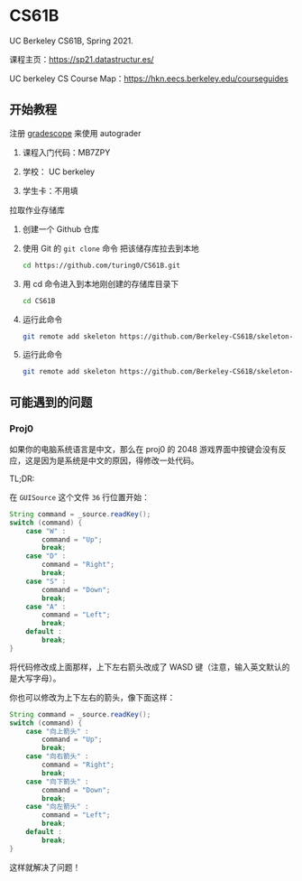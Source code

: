# CS61B
 UC Berkeley CS61B, Spring 2021. 

课程主页：https://sp21.datastructur.es/

UC berkeley CS Course Map：https://hkn.eecs.berkeley.edu/courseguides

## 开始教程

注册 [gradescope](https://www.gradescope.com/) 来使用 autograder

1. 课程入门代码：MB7ZPY

2. 学校： UC berkeley

3. 学生卡：不用填

拉取作业存储库

1. 创建一个 Github 仓库

2. 使用 Git 的 `git clone` 命令 把该储存库拉去到本地

   ```bash
   cd https://github.com/turing0/CS61B.git
   ```

3. 用 cd 命令进入到本地刚创建的存储库目录下

   ```bash
   cd CS61B
   ```

4. 运行此命令

   ```bash
   git remote add skeleton https://github.com/Berkeley-CS61B/skeleton-sp21.git
   ```

5. 运行此命令

   ```bash
   git remote add skeleton https://github.com/Berkeley-CS61B/skeleton-sp21.git
   ```

    

## 可能遇到的问题

### Proj0

如果你的电脑系统语言是中文，那么在 proj0 的 2048 游戏界面中按键会没有反应，这是因为是系统是中文的原因，得修改一处代码。

TL;DR:

在 `GUISource` 这个文件 `36` 行位置开始：

```java
String command = _source.readKey();
switch (command) {
    case "W" :
        command = "Up";
        break;
    case "D" :
        command = "Right";
        break;
    case "S" :
        command = "Down";
        break;
    case "A" :
        command = "Left";
        break;
    default :
        break;
}
```

将代码修改成上面那样，上下左右箭头改成了 WASD 键（注意，输入英文默认的是大写字母）。

你也可以修改为上下左右的箭头，像下面这样：

```java
String command = _source.readKey();
switch (command) {
    case "向上箭头" :
        command = "Up";
        break;
    case "向右箭头" :
        command = "Right";
        break;
    case "向下箭头" :
        command = "Down";
        break;
    case "向左箭头" :
        command = "Left";
        break;
    default :
        break;
}
```

这样就解决了问题！
